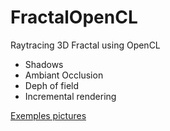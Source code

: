 # FractalOpenCL

Raytracing 3D Fractal using OpenCL

* Shadows
* Ambiant Occlusion
* Deph of field
* Incremental rendering

[Exemples pictures](https://github.com/iapafoto/FractalOpenCL/wiki)

